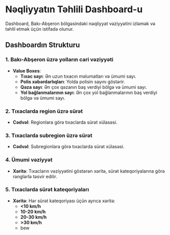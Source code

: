 

# Nəqliyyatın Təhlili Dashboard-u

Dashboard, Bakı-Abşeron bölgəsindəki nəqliyyat vəziyyətini izləmək və təhlil etmək üçün istifadə olunur.

## Dashboardın Strukturu

### 1. Bakı-Abşeron üzrə yolların cari vəziyyəti
- **Value Boxes**:
  - **Tıxac sayı**: Ən uzun tıxacın məlumatları və ümumi sayı.
  - **Polis xəbərdarlıqları**: Yolda polisin sayını göstərir.
  - **Qəza sayı**: Ən çox qəzanın baş verdiyi bölgə və ümumi sayı.
  - **Yol bağlanmalarının sayı**: Ən çox yol bağlanmalarının baş verdiyi bölgə və ümumi sayı.

### 2. Tıxaclarda region üzrə sürət
- **Cədvəl**: Regionlara görə tıxaclarda sürət xülasəsi.

### 3. Tıxaclarda subregion üzrə sürət
- **Cədvəl**: Subregionlara görə tıxaclarda sürət xülasəsi.

### 4. Ümumi vəziyyət
- **Xəritə**: Tıxacların vəziyyətini göstərən xəritə, sürət kateqoriyalarına görə rənglərlə təsvir edilir.

### 5. Tıxaclarda sürət kateqoriyaları
- **Xəritə**: Hər sürət kateqoriyası üçün ayrıca xəritə:
  - **<10 km/h**
  - **10-20 km/h**
  - **20-30 km/h**
  - **>30 km/h**
  - bew


